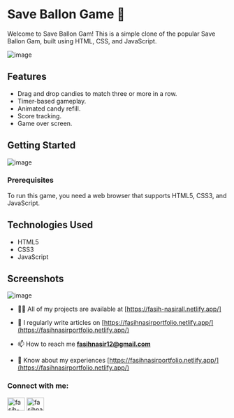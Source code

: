 # Save Ballon Game 🎈

Welcome to  Save Ballon Gam! This is a simple clone of the popular  Save Ballon Gam, built using HTML, CSS, and JavaScript. 

![image](https://github.com/user-attachments/assets/444f1fb6-6a9f-4f8f-ba07-951b6ded97aa)



## Features

- Drag and drop candies to match three or more in a row.
- Timer-based gameplay.
- Animated candy refill.
- Score tracking.
- Game over screen.

## Getting Started
![image](https://github.com/user-attachments/assets/e994df73-0b1e-4141-b8e9-0ee3d67cfd15)

### Prerequisites

To run this game, you need a web browser that supports HTML5, CSS3, and JavaScript.

## Technologies Used

- HTML5
- CSS3
- JavaScript

## Screenshots
![image](https://github.com/user-attachments/assets/72d2481e-12e1-472f-86a6-13d3326be085)

- 👨‍💻 All of my projects are available at [https://fasih-nasirall.netlify.app/]

- 📝 I regularly write articles on [https://fasihnasirportfolio.netlify.app/](https://fasihnasirportfolio.netlify.app/)

- 📫 How to reach me **fasihnasir12@gmail.com**

- 📄 Know about my experiences [https://fasihnasirportfolio.netlify.app/](https://fasihnasirportfolio.netlify.app/)

<h3 align="left">Connect with me:</h3>
<p align="left">
<a href="https://www.linkedin.com/in/fasih-nasir-830959252/" target="blank"><img align="center" src="https://raw.githubusercontent.com/rahuldkjain/github-profile-readme-generator/master/src/images/icons/Social/linked-in-alt.svg" alt="fasih-nasir" height="30" width="40" /></a>
<a href="https://www.facebook.com/profile.php?id=61550661127214&__cft__[0]=AZXhjvf3WTk2ymE3m0SfWANLefMQhtPC-dUiYAgllgPpEtD5IDZ-5olzVV_X2I3tHIC3_nPRlKFwAAzYgkH0Uz7Xm3TmGwHsUUWF9MGbo1D64JfpL6_NaA22nqgxLDE7tYGkUZwRaQItx4eQAW09B08CgUzgQrZm3-9_7N6fTTHocl3wb_4i1QsqIWlx-6nayx0&__tn__=-]C%2CP-R" target="blank"><img align="center" src="https://raw.githubusercontent.com/rahuldkjain/github-profile-readme-generator/master/src/images/icons/Social/facebook.svg" alt="fasihnasir" height="30" width="40" /></a>
</p>
